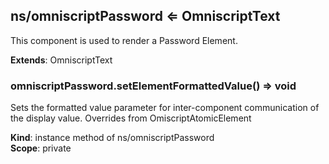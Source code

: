 ## ns/omniscriptPassword ⇐ OmniscriptText
This component is used to render a Password Element.

**Extends**: OmniscriptText  
### omniscriptPassword.setElementFormattedValue() ⇒ void
Sets the formatted value parameter for inter-component communication of the display value. Overrides from OmiscriptAtomicElement

**Kind**: instance method of ns/omniscriptPassword  
**Scope**: private  
